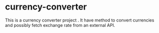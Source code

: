 # currency-converter
This is a currency converter project . It have method  to convert currencies and possibly fetch exchange rate from an external API. 
